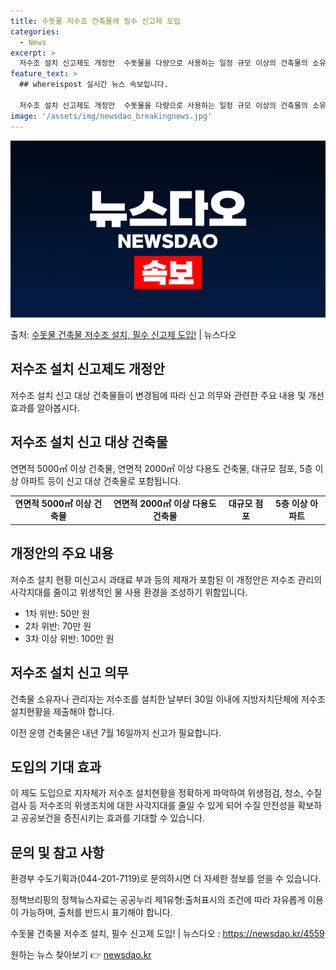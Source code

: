 ```yaml
---
title: 수돗물 저수조 건축물에 필수 신고제 도입
categories:
  - News
excerpt: >
  저수조 설치 신고제도 개정안  수돗물을 다량으로 사용하는 일정 규모 이상의 건축물의 소유자나 관리자는 저수조…
feature_text: >
  ## whereispost 실시간 뉴스 속보입니다.

  저수조 설치 신고제도 개정안  수돗물을 다량으로 사용하는 일정 규모 이상의 건축물의 소유자나 관리자는 저수조…
image: '/assets/img/newsdao_breakingnews.jpg'
---
```


![뉴스다오 속보](/assets/img/newsdao_breakingnews.jpg)

<p>출처: <a href="https://newsdao.kr/4559" rel="dofollow">수돗물 건축물 저수조 설치, 필수 신고제 도입!</a> | 뉴스다오</p>

<h2 data-ke-size="size26">저수조 설치 신고제도 개정안</h2>
<p data-ke-size="size16">저수조 설치 신고 대상 건축물들이 변경됨에 따라 신고 의무와 관련한 주요 내용 및 개선 효과를 알아봅시다.</p>

<h2 data-ke-size="size24">저수조 설치 신고 대상 건축물</h2>
<p data-ke-size="size16">연면적 5000㎡ 이상 건축물, 연면적 2000㎡ 이상 다용도 건축물, 대규모 점포, 5층 이상 아파트 등이 신고 대상 건축물로 포함됩니다.</p>
<table>
	<tr>
		<td style="text-align: center; height: 17px;"><b>연면적 5000㎡ 이상 건축물</b></td>
		<td style="text-align: center; height: 17px;"><b>연면적 2000㎡ 이상 다용도 건축물</b></td>
		<td style="text-align: center; height: 17px;"><b>대규모 점포</b></td>
		<td style="text-align: center; height: 17px;"><b>5층 이상 아파트</b></td>
	</tr>
</table>

<h2 data-ke-size="size24">개정안의 주요 내용</h2>
<p data-ke-size="size16">저수조 설치 현황 미신고시 과태료 부과 등의 제재가 포함된 이 개정안은 저수조 관리의 사각지대를 줄이고 위생적인 물 사용 환경을 조성하기 위함입니다.</p>
<ul>
	<li>1차 위반: 50만 원</li>
	<li>2차 위반: 70만 원</li>
	<li>3차 이상 위반: 100만 원</li>
</ul>

<h2 data-ke-size="size24">저수조 설치 신고 의무</h2>
<p data-ke-size="size16">건축물 소유자나 관리자는 저수조를 설치한 날부터 30일 이내에 지방자치단체에 저수조 설치현황을 제출해야 합니다.</p>
<p data-ke-size="size16">이전 운영 건축물은 내년 7월 16일까지 신고가 필요합니다.</p>

<h2 data-ke-size="size24">도입의 기대 효과</h2>
<p data-ke-size="size16">이 제도 도입으로 지자체가 저수조 설치현황을 정확하게 파악하여 위생점검, 청소, 수질검사 등 저수조의 위생조치에 대한 사각지대를 줄일 수 있게 되어 수질 안전성을 확보하고 공공보건을 증진시키는 효과를 기대할 수 있습니다.</p>

<h2 data-ke-size="size24">문의 및 참고 사항</h2>
<p data-ke-size="size16">환경부 수도기획과(044-201-7119)로 문의하시면 더 자세한 정보를 얻을 수 있습니다.</p>
<p data-ke-size="size16">정책브리핑의 정책뉴스자료는 공공누리 제1유형:출처표시의 조건에 따라 자유롭게 이용이 가능하며, 출처를 반드시 표기해야 합니다.</p>
<p data-ke-size="size16">수돗물 건축물 저수조 설치, 필수 신고제 도입! | 뉴스다오  : <a href="https://newsdao.kr/4559">https://newsdao.kr/4559</a></p> 

원하는 뉴스 찾아보기 👉 <a href="https://newsdao.kr" rel="dofollow">newsdao.kr</a>


